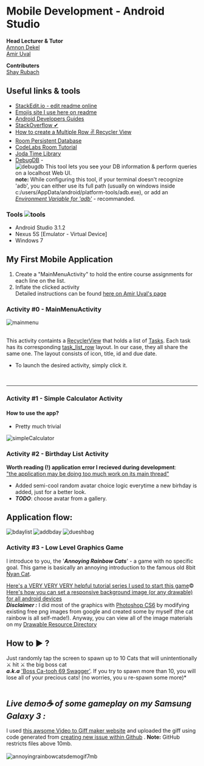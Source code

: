 

  
Mobile Development - Android Studio
==

**Head Lecturer & Tutor** </br>
[Amnon Dekel](https://scholar.google.com/citations?user=5lTmLKsAAAAJ&hl=en)</br>
[Amir Uval](https://github.com/auval)

**Contributers** </br>
[Shay Rubach](https://github.com/ShayRubach)</br>


## Useful links & tools
- [StackEdit.io - edit readme online](https://stackedit.io/app#)
- [Emojis site I use here on readme](https://getemoji.com/)
- [Android Developers Guides](https://developer.android.com)
- [StackOverflow ✔](https://stackoverflow.com)
- [How to create a Multiple Row ✌️ Recycler View  ](http://www.coderconsole.com/2015/10/android-multiple-row-layout-using.html)
- [Room Persistent Database]()
- [CodeLabs Room Tutorial](https://codelabs.developers.google.com/codelabs/android-persistence/#0)
- [Joda Time Library](http://www.joda.org/joda-time/)
- [DebugDB](https://github.com/amitshekhariitbhu/Android-Debug-Database) - <br>![debugdb](https://user-images.githubusercontent.com/21342315/39724491-35e01d1a-5249-11e8-92f2-2fa571ad088e.png)
This tool lets you see your DB information & perform queries on a localhost Web UI. <br>**note:** While configuring this tool, if your terminal doesn't recognize 'adb', you can either use its full path (usually on windows inside c:/users/AppData/android/platform-tools/adb.exe), or add an [_Environment Variable for 'adb'_](https://lifehacker.com/the-easiest-way-to-install-androids-adb-and-fastboot-to-1586992378) - recommanded.

### Tools ![tools](https://user-images.githubusercontent.com/21342315/39400544-98a9ba32-4b32-11e8-8e17-10e5a6d16df8.png)
  
- Android Studio 3.1.2
- Nexus 5S [Emulator - Virtual Device]
- Windows 7

## My First Mobile Application

1. Create a "MainMenuActivity" to hold the entire course assignments for each line on the list.
2. Inflate the clicked activity <br>
Detailed instructions can be found [here on Amir Uval's page](https://github.com/auval/AndroidWorkshop)

### Activity #0 - MainMenuActivity

![mainmenu](https://user-images.githubusercontent.com/21342315/40260725-7e71c70c-5afc-11e8-9008-f48e91613544.png)
 
<br/>This activity containts a [RecyclerView](https://developer.android.com/guide/topics/ui/layout/recyclerview) that holds a list of [Tasks](https://github.com/ShayRubach/MobileDevelopment/blob/master/app/src/main/java/com/pwnz/www/mobileapplicaiton/model/Task.java). Each task has its corresponding [task_list_row](https://github.com/ShayRubach/MobileDevelopment/blob/master/app/src/main/res/layout/task_list_row.xml) layout. In our case, they all share the same one. The layout consists of icon, title, id and due date.
- To launch the desired activity, simply click it.
<br/>

---

### Activity #1 - Simple Calculator Activity

#### How to use the app? <br/>
- Pretty much trivial


![simpleCalculator](https://user-images.githubusercontent.com/21342315/39399139-d02e471c-4b18-11e8-832e-2163dd254dc3.png)


### Activity #2 - Birthday List Activity
**Worth reading (!) application error I recieved during development**:<br>  ["the application may be doing too much work on its main thread"](https://stackoverflow.com/questions/14678593/the-application-may-be-doing-too-much-work-on-its-main-thread) 


- Added semi-cool random avatar choice logic everytime a new birhday is added, just for a better look.
- _**TODO**_: choose avatar from a gallery. <br>

Application flow:
---
![bdaylist](https://user-images.githubusercontent.com/21342315/39721545-30e8220c-5240-11e8-94ff-cd2de356f2bc.png) ![addbday](https://user-images.githubusercontent.com/21342315/39721504-0ee39f38-5240-11e8-8219-d7100860acfd.png) ![dueshbag](https://user-images.githubusercontent.com/21342315/39721614-6171d9d6-5240-11e8-9c6c-b338fc5faa0c.png)

### Activity #3 - Low Level Graphics Game
I introduce to you, the '***Annoying Rainbow Cats***' - a game with no specific goal.
This game is basically an annoying introduction to the famous old 8bit [Nyan Cat](http://www.nyan.cat/).<br>

[Here's a VERY VERY VERY helpful tutorial series I used to start this game](https://www.youtube.com/watch?v=b42d3fNv2As)©<br>
[Here's how you can set a responsive background image (or any drawable) for all android devices](https://stackoverflow.com/questions/41821121/set-background-image-for-all-screen-size)<br>
***Disclaimer :***
I did most of the graphics with [Photoshop CS6](https://adobe-photoshop-cs6-update.en.softonic.com/) by modifying existing free png images from google and created some by myself (the cat rainbow is all self-made!). Anyway, you can view all of the image materials on my [Drawable Resource Directory](https://developer.android.com/guide/topics/resources/drawable-resource)  
## How to ▶️ ?
Just randomly tap the screen to spawn up to 10 Cats that will unintentionally ⚔️ hit ⚔️ the big boss cat<br> ***a.k.a*** ['Boss Ca-tooh 69 Swagger'](https://www.google.co.il/search?biw=1920&bih=910&tbm=isch&sa=1&ei=GlL_Wum8J4aRkwWaiJOAAw&q=cat+boss&oq=cat+boss&gs_l=img.3..0l6j0i30k1j0i5i30k1l3.2337.3590.0.3822.8.8.0.0.0.0.128.810.5j3.8.0....0...1c.1.64.img..0.8.809...0i67k1.0.Nwf_Zs-xXLg#imgrc=fVIP7aaEHlDLaM:).
If you try to spawn more than 10, you will lose all of your precious cats! (no worries, you u re-spawn some more)*<br><br><h2>***Live demo☕️  of some gameplay on my Samsung Galaxy 3  :*** </h2> I used [this awsome Video to Giff maker website](https://gifs.com/) and uploaded the giff using code generated from [creating new issue within Github](https://help.github.com/articles/creating-an-issue/) . **Note:** GitHub restricts files above 10mb.<br><br>
![annoyingrainbowcatsdemogif7mb](https://user-images.githubusercontent.com/21342315/40262353-fed679b0-5b06-11e8-97a1-30ea9008bbe5.gif)



